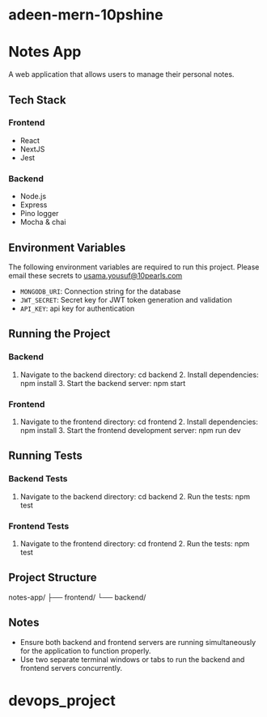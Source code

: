 # adeen-mern-10pshine

# Notes App

A web application that allows users to manage their personal notes.

## Tech Stack

### Frontend

- React
- NextJS
- Jest

### Backend

- Node.js
- Express
- Pino logger
- Mocha & chai

## Environment Variables

The following environment variables are required to run this project. Please email these secrets to usama.yousuf@10pearls.com

- `MONGODB_URI`: Connection string for the database
- `JWT_SECRET`: Secret key for JWT token generation and validation
- `API_KEY`: api key for authentication

## Running the Project

### Backend

1. Navigate to the backend directory:
   cd backend
    2. Install dependencies:
   npm install
    3. Start the backend server:
   npm start
    

### Frontend

1. Navigate to the frontend directory:
   cd frontend
    2. Install dependencies:
   npm install
    3. Start the frontend development server:
   npm run dev
    

## Running Tests

### Backend Tests

1. Navigate to the backend directory:
   cd backend
    2. Run the tests:
   npm test
    

### Frontend Tests

1. Navigate to the frontend directory:
   cd frontend
    2. Run the tests:
   npm test
    

## Project Structure

notes-app/
├── frontend/
└── backend/
 

## Notes

- Ensure both backend and frontend servers are running simultaneously for the application to function properly.
- Use two separate terminal windows or tabs to run the backend and frontend servers concurrently.
# devops_project
